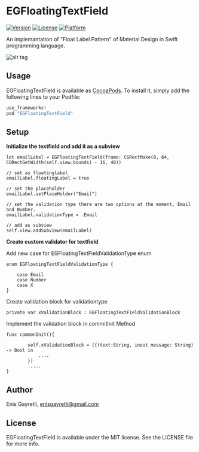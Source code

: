 # EGFloatingTextField
[![Version](https://img.shields.io/cocoapods/v/EGFloatingTextField.svg?style=flat)](http://cocoapods.org/pods/EGFloatingTextField)
[![License](https://img.shields.io/cocoapods/l/EGFloatingTextField.svg?style=flat)](http://cocoapods.org/pods/EGFloatingTextField)
[![Platform](https://img.shields.io/cocoapods/p/EGFloatingTextField.svg?style=flat)](http://cocoapods.org/pods/EGFloatingTextField)

An implemantation of "Float Label Pattern" of Material Design in Swift programming language. 

![alt tag](https://raw.github.com/enisgayretli/EGFloatingTextField/master/EGFloatingTextField.gif)

## Usage

EGFloatingTextField is available as [CocoaPods](http://cocoapods.org). To install
it, simply add the following lines to your Podfile:

```ruby
use_frameworks!
pod "EGFloatingTextField"
```

## Setup
**Initialize the textfield and add it as a subview**
```
let emailLabel = EGFloatingTextField(frame: CGRectMake(8, 64, CGRectGetWidth(self.view.bounds) - 16, 48))
```
```
// set as floatinglabel
emailLabel.floatingLabel = true
```
```
// set the placeholder
emailLabel.setPlaceHolder("Email")
```
```
// set the validation type there are two options at the moment, Email and Number.
emailLabel.validationType = .Email
```
```
// add as subview
self.view.addSubview(emailLabel)
```
**Create custom validator for textfield**

Add new case for EGFloatingTextFieldValidationType enum
```
enum EGFloatingTextFieldValidationType {

    case Email
    case Number
    case X
}
```
Create validation block for validationtype
```
private var xValidationBlock : EGFloatingTextFieldValidationBlock
```

Implement the validation block in commitInit Method
```
func commonInit(){

        self.xValidationBlock = ({(text:String, inout message: String) -> Bool in
            ....
        })
        .....
}
```

## Author

Enis Gayretli, enisgayretli@gmail.com

## License

EGFloatingTextField is available under the MIT license. See the LICENSE file for more info.








